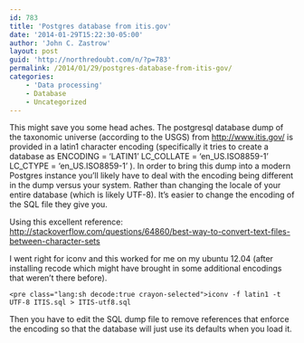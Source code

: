```yaml
---
id: 783
title: 'Postgres database from itis.gov'
date: '2014-01-29T15:22:30-05:00'
author: 'John C. Zastrow'
layout: post
guid: 'http://northredoubt.com/n/?p=783'
permalink: /2014/01/29/postgres-database-from-itis-gov/
categories:
    - 'Data processing'
    - Database
    - Uncategorized
---
```


This might save you some head aches. The postgresql database dump of the taxonomic universe (according to the USGS) from <http://www.itis.gov/> is provided in a latin1 character encoding (specifically it tries to create a database as ENCODING = ‘LATIN1’ LC\_COLLATE = ‘en\_US.ISO8859-1’ LC\_CTYPE = ‘en\_US.ISO8859-1’ ). In order to bring this dump into a modern Postgres instance you’ll likely have to deal with the encoding being different in the dump versus your system. Rather than changing the locale of your entire database (which is likely UTF-8). It’s easier to change the encoding of the SQL file they give you.

Using this excellent reference:  
<http://stackoverflow.com/questions/64860/best-way-to-convert-text-files-between-character-sets>

I went right for iconv and this worked for me on my ubuntu 12.04 (after installing recode which might have brought in some additional encodings that weren’t there before).

```
<pre class="lang:sh decode:true crayon-selected">iconv -f latin1 -t UTF-8 ITIS.sql > ITIS-utf8.sql
```

Then you have to edit the SQL dump file to remove references that enforce the encoding so that the database will just use its defaults when you load it.